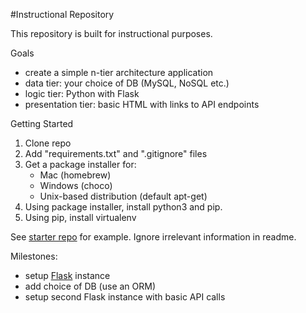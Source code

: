 #Instructional Repository

This repository is built for instructional purposes.

Goals
- create a simple n-tier architecture application
- data tier: your choice of DB (MySQL, NoSQL etc.)
- logic tier: Python with Flask
- presentation tier: basic HTML with links to API endpoints

Getting Started
1. Clone repo
2. Add "requirements.txt" and ".gitignore" files
3. Get a package installer for:
	- Mac (homebrew)
	- Windows (choco)
	- Unix-based distribution (default apt-get)
4. Using package installer, install python3 and pip.
5. Using pip, install virtualenv

See [starter repo](https://bitbucket.org/alvinwan/standard/src) for example. Ignore irrelevant information in readme.

Milestones:
- setup [Flask](http://flask.pocoo.org) instance
- add choice of DB (use an ORM)
- setup second Flask instance with basic API calls